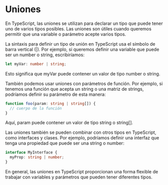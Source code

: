 # Uniones

En TypeScript, las uniones se utilizan para declarar un tipo que puede tener uno de varios tipos posibles. Las uniones son útiles cuando queremos
permitir que una variable o parámetro acepte varios tipos.

La sintaxis para definir un tipo de unión en TypeScript usa el símbolo de barra vertical (|). Por ejemplo, si queremos definir una variable que puede ser un number o string, escribiríamos:

```ts
let myVar: number | string;
```

Esto significa que myVar puede contener un valor de tipo number o string.

También podemos usar uniones con parámetros de función. Por ejemplo, si tenemos una función que acepta un string o una matriz de strings, podríamos definir su parámetro de esta manera:

```ts
function foo(param: string | string[]) {
  // cuerpo de la función
}
```

Aquí, param puede contener un valor de tipo string o string[].

Las uniones también se pueden combinar con otros tipos en TypeScript, como interfaces y clases. Por ejemplo, podríamos definir una interfaz que tenga una propiedad que puede ser una string o number:

```ts
interface MyInterface {
  myProp: string | number;
}
```

En general, las uniones en TypeScript proporcionan una forma flexible de trabajar con variables y parámetros que pueden tener diferentes tipos.
